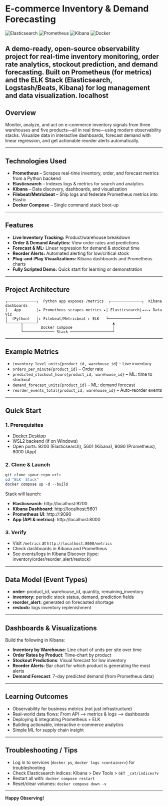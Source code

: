 # E-commerce Inventory & Demand Forecasting

![Elasticsearch](https://img.shields.io/badge/Elasticsearch-7.17-blue?logo=elasticsearch) ![Prometheus](https://img.shields.io/badge/Prometheus-Metrics-orange?logo=prometheus) ![Kibana](https://img.shields.io/badge/Kibana-Dashboards-005571?logo=kibana) ![Docker](https://img.shields.io/badge/Docker-Compose-blue?logo=docker)

A **demo-ready, open-source observability project** for real-time inventory monitoring, order rate analytics, stockout prediction, and demand forecasting. Built on **Prometheus** (for metrics) and the **ELK Stack** (Elasticsearch, Logstash/Beats, Kibana) for log management and data visualization.
localhost
---

## Overview

Monitor, analyze, and act on e-commerce inventory signals from three warehouses and five products—all in real time—using modern observability stacks. Visualize data in interactive dashboards, forecast demand with linear regression, and get actionable reorder alerts automatically.

---

## Technologies Used
- **Prometheus** – Scrapes real-time inventory, order, and forecast metrics from a Python backend
- **Elasticsearch** – Indexes logs & metrics for search and analytics
- **Kibana** – Data discovery, dashboards, and visualization
- **Filebeat/Metricbeat** – Ship logs and federate Prometheus metrics into Elastic
- **Docker Compose** – Single command stack boot-up

---

## Features
- **Live Inventory Tracking:** Product/warehouse breakdown
- **Order & Demand Analytics:** View order rates and predictions
- **Forecast & ML:** Linear regression for demand & stockout time
- **Reorder Alerts:** Automated alerting for low/critical stock
- **Plug-and-Play Visualizations:** Kibana dashboards and Prometheus charts
- **Fully Scripted Demo:** Quick start for learning or demonstration

---

## Project Architecture
```text
┌─────────────┐  Python app exposes /metrics  ┌──────────────┐  Kibana dashboards
│   App       │▸ Prometheus scrapes metrics ▸│ Elasticsearch│◂◃▹▸ Data Viz
│  (Python)   │▸ Filebeat/Metricbeat ▸ ELK   └──────────────┘
└──────┬──────┘                                 ▲
       │        Docker Compose                  │
       └────────────── Stack ───────────────────┘
```

---

## Example Metrics
- `inventory_level_units{product_id, warehouse_id}` – Live inventory
- `orders_per_minute{product_id}` – Order rate
- `predicted_stockout_hours{product_id, warehouse_id}` – ML: time to stockout
- `demand_forecast_units{product_id}` – ML: demand forecast
- `reorder_events_total{product_id, warehouse_id}` – Auto-reorder events

---

## Quick Start

### 1. Prerequisites
- [Docker Desktop](https://www.docker.com/products/docker-desktop/)
- WSL2 backend (if on Windows)
- Open ports: 9200 (Elasticsearch), 5601 (Kibana), 9090 (Prometheus), 8000 (App)

### 2. Clone & Launch
```powershell
git clone <your-repo-url>
cd "ELK  Stack"
docker compose up -d --build
```
Stack will launch:
- **Elasticsearch**: http://localhost:9200
- **Kibana Dashboard**: http://localhost:5601
- **Prometheus UI**: http://:9090
- **App (API & metrics)**: http://localhost:8000

### 3. Verify
- Visit `/metrics` at `http://localhost:8000/metrics`
- Check dashboards in Kibana and Prometheus
- See events/logs in Kibana Discover (type: inventory/order/reorder_alert/restock)

---

## Data Model (Event Types)
- **order:**  product_id, warehouse_id, quantity, remaining_inventory
- **inventory:** periodic stock status, demand, prediction fields
- **reorder_alert:** generated on forecasted shortage
- **restock:** logs inventory replenishment

---

## Dashboards & Visualizations
Build the following in Kibana:
- **Inventory by Warehouse**: Line chart of units per site over time
- **Order Rates by Product**: Time-chart by product
- **Stockout Predictions**: Visual forecast for low inventory
- **Reorder Alerts**: Bar chart for which product is generating the most alerts
- **Demand Forecast**: 7-day predicted demand (from Prometheus data)

---

## Learning Outcomes
- Observability for business metrics (not just infrastructure)
- Real-world data flows: From API ⟶ metrics & logs ⟶ dashboards
- Deploying & integrating Prometheus + ELK
- Building actionable, interactive e-commerce analytics
- Simple ML for supply chain insight

---

## Troubleshooting / Tips
- Log in to services (`docker ps`, `docker logs <container>`) for troubleshooting
- Check Elasticsearch indices: Kibana > Dev Tools > `GET _cat/indices?v`
- Restart all with:      `docker compose restart`
- Reset/clear volumes:   `docker compose down -v`

---

**Happy Observing!**
